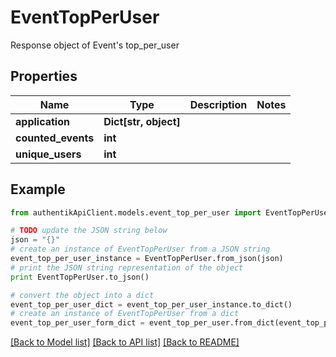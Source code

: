 # EventTopPerUser

Response object of Event's top_per_user

## Properties
Name | Type | Description | Notes
------------ | ------------- | ------------- | -------------
**application** | **Dict[str, object]** |  | 
**counted_events** | **int** |  | 
**unique_users** | **int** |  | 

## Example

```python
from authentikApiClient.models.event_top_per_user import EventTopPerUser

# TODO update the JSON string below
json = "{}"
# create an instance of EventTopPerUser from a JSON string
event_top_per_user_instance = EventTopPerUser.from_json(json)
# print the JSON string representation of the object
print EventTopPerUser.to_json()

# convert the object into a dict
event_top_per_user_dict = event_top_per_user_instance.to_dict()
# create an instance of EventTopPerUser from a dict
event_top_per_user_form_dict = event_top_per_user.from_dict(event_top_per_user_dict)
```
[[Back to Model list]](../README.md#documentation-for-models) [[Back to API list]](../README.md#documentation-for-api-endpoints) [[Back to README]](../README.md)


